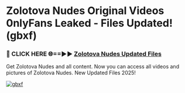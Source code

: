# Zolotova Nudes Original Videos 0nlyFans Leaked - Files Updated! (gbxf)

<h3>🔴 CLICK HERE 🌐==►► <a href="https://tinyurl.com/52m3yx9h" rel="nofollow">Zolotova Nudes Updated Files</a></h3>

Get Zolotova Nudes and all content. Now you can access all videos and pictures of Zolotova Nudes. New Updated Files 2025!

[![gbxf](https://i.imgur.com/TnHtlc8.gif)](https://tinyurl.com/52m3yx9h)
